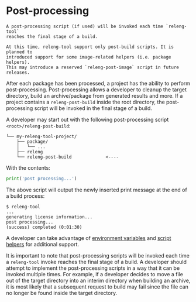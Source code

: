 # Post-processing

```{warning}
A post-processing script (if used) will be invoked each time `releng-tool`
reaches the final stage of a build.
```

```{admonition} Prospect
At this time, releng-tool support only post-build scripts. It is planned to
introduced support for some image-related helpers (i.e. package helpers).
This may introduce a reserved `releng-post-image` script in future releases.
```

After each package has been processed, a project has the ability to perform
post-processing. Post-processing allows a developer to cleanup the target
directory, build an archive/package from generated results and more. If a
project contains a `releng-post-build` inside the root directory, the
post-processing script will be invoked in the final stage of a build.

A developer may start out with the following post-processing script
`<root>/releng-post-build`:

```
└── my-releng-tool-project/
    ├── package/
    │   └── ...
    ├── releng
    └── releng-post-build             <----
```

With the contents:

```python
print('post processing...')
```

The above script will output the newly inserted print message at the end
of a build process:

```shell-session
$ releng-tool
...
generating license information...
post processing...
(success) completed (0:01:30)
```

A developer can take advantage of [environment variables](environment) and
[script helpers](script-helpers) for additional support.

It is important to note that post-processing scripts will be invoked each
time a `releng-tool` invoke reaches the final stage of a build. A developer
should attempt to implement the post-processing scripts in a way that it can
be invoked multiple times. For example, if a developer decides to move a
file out of the target directory into an interim directory when building
an archive, it is most likely that a subsequent request to build may fail
since the file can no longer be found inside the target directory.
